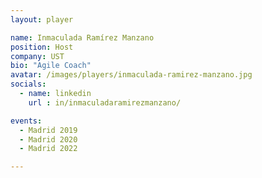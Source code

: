 ```yaml
---
layout: player

name: Inmaculada Ramírez Manzano
position: Host
company: UST
bio: "Agile Coach"
avatar: /images/players/inmaculada-ramirez-manzano.jpg
socials:
  - name: linkedin
    url : in/inmaculadaramirezmanzano/

events:
  - Madrid 2019
  - Madrid 2020
  - Madrid 2022

---
```

